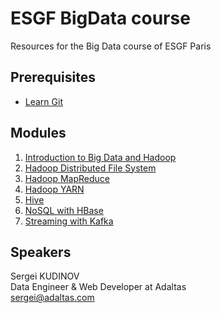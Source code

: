 # ESGF BigData course

Resources for the Big Data course of ESGF Paris

## Prerequisites

- [Learn Git](modules/00.scm/index.md)

## Modules

1. [Introduction to Big Data and Hadoop](modules/01.hadoop-intro/index.md)
2. [Hadoop Distributed File System](modules/02.hdfs/index.md)
3. [Hadoop MapReduce](modules/03.mapreduce/index.md)
4. [Hadoop YARN](modules/04.yarn/index.md)
5. [Hive](modules/05.hive/index.md)
6. [NoSQL with HBase](modules/06.nosql-with-hbase/index.md)
7. [Streaming with Kafka](modules/07.streaming-with-kafka/index.md)

## Speakers

Sergei KUDINOV   
Data Engineer & Web Developer at Adaltas   
sergei@adaltas.com
